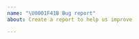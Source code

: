 ```yaml
---
name: "\U0001F41B Bug report"
about: Create a report to help us improve

---
```


<!--
Please report issues regarding specific projects in their respective issue trackers, e.g.:
 - Pekko HTTP: https://github.com/apache/incubator-pekko-http/issues
 - Pekko Connectors: https://github.com/apache/incubator-pekko-connectors/issues 
 - Pekko Persistence Cassandra Plugin: https://github.com/apache/incubator-pekko-persistence-cassandra/issues
 - ...

Please explain your issue precisely, and if possible provide a reproducer snippet (this helps resolve issues much quicker).

Thanks for contributing!
-->
